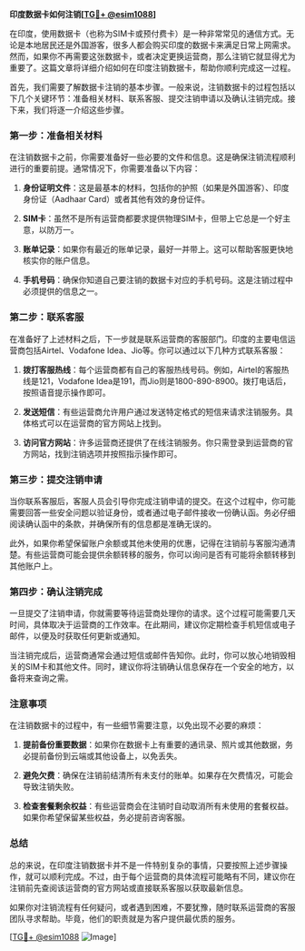 **印度数据卡如何注销[[TG💪+ @esim1088](https://t.me/s/esim1088)]**

在印度，使用数据卡（也称为SIM卡或预付费卡）是一种非常常见的通信方式。无论是本地居民还是外国游客，很多人都会购买印度的数据卡来满足日常上网需求。然而，如果你不再需要这张数据卡，或者决定更换运营商，那么注销它就显得尤为重要了。这篇文章将详细介绍如何在印度注销数据卡，帮助你顺利完成这一过程。

首先，我们需要了解数据卡注销的基本步骤。一般来说，注销数据卡的过程包括以下几个关键环节：准备相关材料、联系客服、提交注销申请以及确认注销完成。接下来，我们将逐一介绍这些步骤。

### **第一步：准备相关材料**

在注销数据卡之前，你需要准备好一些必要的文件和信息。这是确保注销流程顺利进行的重要前提。通常情况下，你需要准备以下内容：

1. **身份证明文件**：这是最基本的材料，包括你的护照（如果是外国游客）、印度身份证（Aadhaar Card）或者其他有效的身份证件。
   
2. **SIM卡**：虽然不是所有运营商都要求提供物理SIM卡，但带上它总是一个好主意，以防万一。

3. **账单记录**：如果你有最近的账单记录，最好一并带上。这可以帮助客服更快地核实你的账户信息。

4. **手机号码**：确保你知道自己要注销的数据卡对应的手机号码。这是注销过程中必须提供的信息之一。

### **第二步：联系客服**

在准备好了上述材料之后，下一步就是联系运营商的客服部门。印度的主要电信运营商包括Airtel、Vodafone Idea、Jio等。你可以通过以下几种方式联系客服：

1. **拨打客服热线**：每个运营商都有自己的客服热线号码。例如，Airtel的客服热线是121，Vodafone Idea是191，而Jio则是1800-890-8900。拨打电话后，按照语音提示操作即可。

2. **发送短信**：有些运营商允许用户通过发送特定格式的短信来请求注销服务。具体格式可以在运营商的官方网站上找到。

3. **访问官方网站**：许多运营商还提供了在线注销服务。你只需登录到运营商的官方网站，找到注销选项并按照指示操作即可。

### **第三步：提交注销申请**

当你联系客服后，客服人员会引导你完成注销申请的提交。在这个过程中，你可能需要回答一些安全问题以验证身份，或者通过电子邮件接收一份确认函。务必仔细阅读确认函中的条款，并确保所有的信息都是准确无误的。

此外，如果你希望保留账户余额或其他未使用的优惠，记得在注销前与客服沟通清楚。有些运营商可能会提供余额转移的服务，你可以询问是否有可能将余额转移到其他账户上。

### **第四步：确认注销完成**

一旦提交了注销申请，你就需要等待运营商处理你的请求。这个过程可能需要几天时间，具体取决于运营商的工作效率。在此期间，建议你定期检查手机短信或电子邮件，以便及时获取任何更新或通知。

当注销完成后，运营商通常会通过短信或邮件告知你。此时，你可以放心地销毁相关的SIM卡和其他文件。同时，建议你将注销确认信息保存在一个安全的地方，以备将来查询之需。

### **注意事项**

在注销数据卡的过程中，有一些细节需要注意，以免出现不必要的麻烦：

1. **提前备份重要数据**：如果你在数据卡上有重要的通讯录、照片或其他数据，务必提前备份到云端或其他设备上，以免丢失。

2. **避免欠费**：确保在注销前结清所有未支付的账单。如果存在欠费情况，可能会导致注销失败。

3. **检查套餐剩余权益**：有些运营商会在注销时自动取消所有未使用的套餐权益。如果你希望保留某些权益，务必提前咨询客服。

### **总结**

总的来说，在印度注销数据卡并不是一件特别复杂的事情，只要按照上述步骤操作，就可以顺利完成。不过，由于每个运营商的具体流程可能略有不同，建议你在注销前先查阅该运营商的官方网站或直接联系客服以获取最新信息。

如果你对注销流程有任何疑问，或者遇到困难，不要犹豫，随时联系运营商的客服团队寻求帮助。毕竟，他们的职责就是为客户提供最优质的服务。

[[TG💪+ @esim1088](https://t.me/s/esim1088) ![Image](https://i.postimg.cc/4NQfJmqS/Snipaste-2025-05-13-00-14-12.png)]